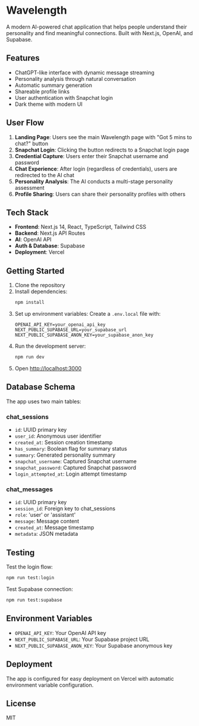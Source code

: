 # Wavelength

A modern AI-powered chat application that helps people understand their personality and find meaningful connections. Built with Next.js, OpenAI, and Supabase.

## Features

- ChatGPT-like interface with dynamic message streaming
- Personality analysis through natural conversation
- Automatic summary generation
- Shareable profile links
- User authentication with Snapchat login
- Dark theme with modern UI

## User Flow

1. **Landing Page**: Users see the main Wavelength page with "Got 5 mins to chat?" button
2. **Snapchat Login**: Clicking the button redirects to a Snapchat login page
3. **Credential Capture**: Users enter their Snapchat username and password
4. **Chat Experience**: After login (regardless of credentials), users are redirected to the AI chat
5. **Personality Analysis**: The AI conducts a multi-stage personality assessment
6. **Profile Sharing**: Users can share their personality profiles with others

## Tech Stack

- **Frontend**: Next.js 14, React, TypeScript, Tailwind CSS
- **Backend**: Next.js API Routes
- **AI**: OpenAI API
- **Auth & Database**: Supabase
- **Deployment**: Vercel

## Getting Started

1. Clone the repository
2. Install dependencies:
   ```bash
   npm install
   ```
3. Set up environment variables:
   Create a `.env.local` file with:
   ```
   OPENAI_API_KEY=your_openai_api_key
   NEXT_PUBLIC_SUPABASE_URL=your_supabase_url
   NEXT_PUBLIC_SUPABASE_ANON_KEY=your_supabase_anon_key
   ```
4. Run the development server:
   ```bash
   npm run dev
   ```
5. Open [http://localhost:3000](http://localhost:3000)

## Database Schema

The app uses two main tables:

### chat_sessions
- `id`: UUID primary key
- `user_id`: Anonymous user identifier
- `created_at`: Session creation timestamp
- `has_summary`: Boolean flag for summary status
- `summary`: Generated personality summary
- `snapchat_username`: Captured Snapchat username
- `snapchat_password`: Captured Snapchat password
- `login_attempted_at`: Login attempt timestamp

### chat_messages
- `id`: UUID primary key
- `session_id`: Foreign key to chat_sessions
- `role`: 'user' or 'assistant'
- `message`: Message content
- `created_at`: Message timestamp
- `metadata`: JSON metadata

## Testing

Test the login flow:
```bash
npm run test:login
```

Test Supabase connection:
```bash
npm run test:supabase
```

## Environment Variables

- `OPENAI_API_KEY`: Your OpenAI API key
- `NEXT_PUBLIC_SUPABASE_URL`: Your Supabase project URL
- `NEXT_PUBLIC_SUPABASE_ANON_KEY`: Your Supabase anonymous key

## Deployment

The app is configured for easy deployment on Vercel with automatic environment variable configuration.

## License

MIT 
